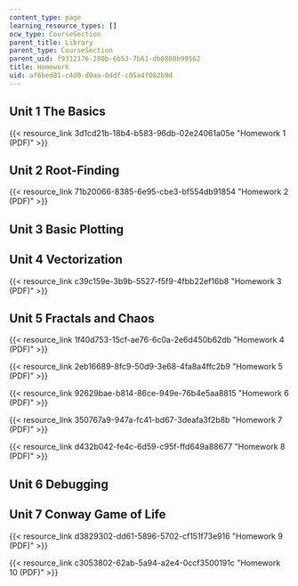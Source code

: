 ```yaml
---
content_type: page
learning_resource_types: []
ocw_type: CourseSection
parent_title: Library
parent_type: CourseSection
parent_uid: f9312176-280b-6b53-7b61-db0880b99562
title: Homework
uid: af6bed81-c4d0-d0aa-0ddf-c05a4f082b9d
---
```


Unit 1 The Basics
-----------------

{{< resource_link 3d1cd21b-18b4-b583-96db-02e24061a05e "Homework 1 (PDF)" >}}

Unit 2 Root-Finding
-------------------

{{< resource_link 71b20066-8385-6e95-cbe3-bf554db91854 "Homework 2 (PDF)" >}}

Unit 3 Basic Plotting
---------------------

Unit 4 Vectorization
--------------------

{{< resource_link c39c159e-3b9b-5527-f5f9-4fbb22ef16b8 "Homework 3 (PDF)" >}}

Unit 5 Fractals and Chaos
-------------------------

{{< resource_link 1f40d753-15cf-ae76-6c0a-2e6d450b62db "Homework 4 (PDF)" >}}

{{< resource_link 2eb16689-8fc9-50d9-3e68-4fa8a4ffc2b9 "Homework 5 (PDF)" >}}

{{< resource_link 92629bae-b814-86ce-949e-76b4e5aa8815 "Homework 6 (PDF)" >}}

{{< resource_link 350767a9-947a-fc41-bd67-3deafa3f2b8b "Homework 7 (PDF)" >}}

{{< resource_link d432b042-fe4c-6d59-c95f-ffd649a88677 "Homework 8 (PDF)" >}}

Unit 6 Debugging
----------------

Unit 7 Conway Game of Life
--------------------------

{{< resource_link d3829302-dd61-5896-5702-cf151f73e916 "Homework 9 (PDF)" >}}

{{< resource_link c3053802-62ab-5a94-a2e4-0ccf3500191c "Homework 10 (PDF)" >}}